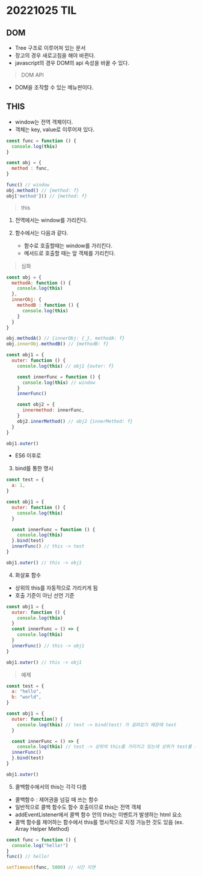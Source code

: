 # 20221025 TIL

## DOM

- Tree 구조로 이루어져 있는 문서
- 장고의 경우 새로고침을 해야 바뀐다.
- javascript의 경우 DOM의 api 속성을 바꿀 수 있다.

> DOM API

- DOM을 조작할 수 있는 메뉴판이다.

## THIS 

- window는 전역 객체이다.
- 객체는 key, value로 이루어져 있다.

```js
const func = function () {
  console.log(this)
}

const obj = {
  method : func,
}

func() // window
obj.method() // {method: f}
obj['method']() // {method: f}
```

> this

1. 전역에서는 window를 가리킨다.
2. 함수에서는 다음과 같다.

   - 함수로 호출할때는 window를 가리킨다.
   - 메서드로 호출할 때는 앞 객체를 가리킨다.

> 심화

```js
const obj = {
  methodA: function () {
    console.log(this)
  },
  innerObj: {
    methodB : function () {
      console.log(this)
    }
  }
}

obj.methodA() // {innerObj: {_}, methodA: f}
obj.innerObj.methodB() // {methodB: f}
```

```js
const obj1 = {
  outer: function () {
    console.log(this) // obj1 {outer: f}

    const innerFunc = function () {
      console.log(this) // window
    }
    innerFunc()

    const obj2 = {
      innermethod: innerFunc,
    }
    obj2.innerMethod() // obj2 {innerMethod: f}
  }
}

obj1.outer()
```

- ES6 이후로

3. bind를 통한 명시

```js
const test = {
  a: 1,
}

const obj1 = {
  outer: function () {
    console.log(this)
  }

  const innerFunc = function () {
    console.log(this)
  }.bind(test)
  innerFunc() // this -> test
}

obj1.outer() // this -> obj1
```

4. 화살표 함수

- 상위의 this를 자동적으로 가리키게 됨
- 호출 기준이 아닌 선언 기준

```js
const obj1 = {
  outer: function () {
    console.log(this)
  }
  const innerFunc = () => {
    console.log(this)
  }
  innerFunc() // this -> obj1
}

obj1.outer() // this -> obj1
```

> 예제

```js
const test = {
  a: "hello",
  b: "world",
}

const obj1 = {
  outer: function() {
    console.log(this) // test -> bind(test) 가 걸려있기 때문에 test
  }

  const innerFunc = () => {
    console.log(this) // test -> 상위의 this를 가리키고 있는데 상위가 test를 가리키고 있으므로 똑같이 test 
  innerFunc() 
  }.bind(test)
}

obj1.outer()
```

5. 콜백함수에서의 this는 각각 다름

- 콜백함수 : 제어권을 넘길 때 쓰는 함수
- 일반적으로 콜백 함수도 함수 호출이므로 this는 전역 객체
- addEventListener에서 콜백 함수 안의 this는 이벤트가 발생하는 html 요소
- 콜백 함수를 제어하는 함수에서 this를 명시적으로 지정 가능한 것도 있음 (ex. Array Helper Method)

```js
const func = function () {
  console.log("hello!")
}
func() // hello!

setTimeout(func, 5000) // 시간 지연

```